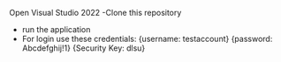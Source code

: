 Open Visual Studio 2022 
-Clone this repository
- run the application
- For login use these credentials: {username: testaccount} {password: Abcdefghij!1} {Security Key: dlsu}
